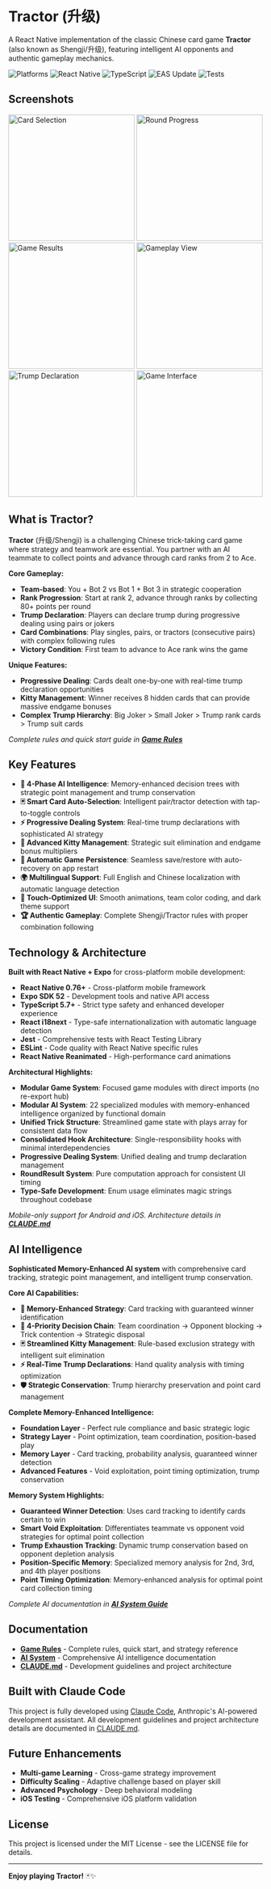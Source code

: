 # Tractor (升级)

A React Native implementation of the classic Chinese card game **Tractor** (also known as Shengji/升级), featuring intelligent AI opponents and authentic gameplay mechanics.

![Platforms](https://img.shields.io/badge/Platforms-Android%20%7C%20iOS-blue)
![React Native](https://img.shields.io/badge/React%20Native-Expo-blue)
![TypeScript](https://img.shields.io/badge/TypeScript-Strict-green)
![EAS Update](https://github.com/ejfn/Tractor/actions/workflows/eas-update.yml/badge.svg?branch=main)
![Tests](https://img.shields.io/endpoint?url=https://gist.githubusercontent.com/ejfn/675aef37358f9f2b3b290cbf79440460/raw/tractor-test-count.json)

## Screenshots

<img src="assets/screenshots/Screenshot_20250626-073331.png" alt="Card Selection" width="250"/>
<img src="assets/screenshots/Screenshot_20250626-073633.png" alt="Round Progress" width="250"/>
<img src="assets/screenshots/Screenshot_20250626-073829.png" alt="Game Results" width="250"/>

<img src="assets/screenshots/Screenshot_20250615-190534.png" alt="Gameplay View" width="250"/>
<img src="assets/screenshots/Screenshot_20250626-073557.png" alt="Trump Declaration" width="250"/>
<img src="assets/screenshots/Screenshot_20250614-094133.png" alt="Game Interface" width="250"/>

## What is Tractor?

**Tractor** (升级/Shengji) is a challenging Chinese trick-taking card game where strategy and teamwork are essential. You partner with an AI teammate to collect points and advance through card ranks from 2 to Ace.

**Core Gameplay:**

- **Team-based**: You + Bot 2 vs Bot 1 + Bot 3 in strategic cooperation
- **Rank Progression**: Start at rank 2, advance through ranks by collecting 80+ points per round
- **Trump Declaration**: Players can declare trump during progressive dealing using pairs or jokers
- **Card Combinations**: Play singles, pairs, or tractors (consecutive pairs) with complex following rules
- **Victory Condition**: First team to advance to Ace rank wins the game

**Unique Features:**

- **Progressive Dealing**: Cards dealt one-by-one with real-time trump declaration opportunities
- **Kitty Management**: Winner receives 8 hidden cards that can provide massive endgame bonuses
- **Complex Trump Hierarchy**: Big Joker > Small Joker > Trump rank cards > Trump suit cards

*Complete rules and quick start guide in **[Game Rules](docs/GAME_RULES.md)***

## Key Features

- **🧠 4-Phase AI Intelligence**: Memory-enhanced decision trees with strategic point management and trump conservation
- **🃏 Smart Card Auto-Selection**: Intelligent pair/tractor detection with tap-to-toggle controls
- **⚡ Progressive Dealing System**: Real-time trump declarations with sophisticated AI strategy
- **🎯 Advanced Kitty Management**: Strategic suit elimination and endgame bonus multipliers
- **💾 Automatic Game Persistence**: Seamless save/restore with auto-recovery on app restart
- **🌍 Multilingual Support**: Full English and Chinese localization with automatic language detection
- **📱 Touch-Optimized UI**: Smooth animations, team color coding, and dark theme support
- **🏆 Authentic Gameplay**: Complete Shengji/Tractor rules with proper combination following

## Technology & Architecture

**Built with React Native + Expo** for cross-platform mobile development:

- **React Native 0.76+** - Cross-platform mobile framework
- **Expo SDK 52** - Development tools and native API access
- **TypeScript 5.7+** - Strict type safety and enhanced developer experience
- **React i18next** - Type-safe internationalization with automatic language detection
- **Jest** - Comprehensive tests with React Testing Library
- **ESLint** - Code quality with React Native specific rules
- **React Native Reanimated** - High-performance card animations

**Architectural Highlights:**

- **Modular Game System**: Focused game modules with direct imports (no re-export hub)
- **Modular AI System**: 22 specialized modules with memory-enhanced intelligence organized by functional domain
- **Unified Trick Structure**: Streamlined game state with plays array for consistent data flow
- **Consolidated Hook Architecture**: Single-responsibility hooks with minimal interdependencies
- **Progressive Dealing System**: Unified dealing and trump declaration management
- **RoundResult System**: Pure computation approach for consistent UI timing
- **Type-Safe Development**: Enum usage eliminates magic strings throughout codebase

*Mobile-only support for Android and iOS. Architecture details in **[CLAUDE.md](CLAUDE.md)***

## AI Intelligence

**Sophisticated Memory-Enhanced AI system** with comprehensive card tracking, strategic point management, and intelligent trump conservation.

**Core AI Capabilities:**

- **🧠 Memory-Enhanced Strategy**: Card tracking with guaranteed winner identification
- **🎯 4-Priority Decision Chain**: Team coordination → Opponent blocking → Trick contention → Strategic disposal
- **🃏 Streamlined Kitty Management**: Rule-based exclusion strategy with intelligent suit elimination
- **⚡ Real-Time Trump Declarations**: Hand quality analysis with timing optimization
- **🛡️ Strategic Conservation**: Trump hierarchy preservation and point card management

**Complete Memory-Enhanced Intelligence:**

- **Foundation Layer** - Perfect rule compliance and basic strategic logic
- **Strategy Layer** - Point optimization, team coordination, position-based play
- **Memory Layer** - Card tracking, probability analysis, guaranteed winner detection
- **Advanced Features** - Void exploitation, point timing optimization, trump conservation

**Memory System Highlights:**

- **Guaranteed Winner Detection**: Uses card tracking to identify cards certain to win
- **Smart Void Exploitation**: Differentiates teammate vs opponent void strategies for optimal point collection
- **Trump Exhaustion Tracking**: Dynamic trump conservation based on opponent depletion analysis
- **Position-Specific Memory**: Specialized memory analysis for 2nd, 3rd, and 4th player positions
- **Point Timing Optimization**: Memory-enhanced analysis for optimal point card collection timing

*Complete AI documentation in **[AI System Guide](docs/AI_SYSTEM.md)***

## Documentation

- **[Game Rules](docs/GAME_RULES.md)** - Complete rules, quick start, and strategy reference
- **[AI System](docs/AI_SYSTEM.md)** - Comprehensive AI intelligence documentation
- **[CLAUDE.md](CLAUDE.md)** - Development guidelines and project architecture

## Built with Claude Code

This project is fully developed using [Claude Code](https://claude.ai/code), Anthropic's AI-powered development assistant. All development guidelines and project architecture details are documented in [CLAUDE.md](CLAUDE.md).

## Future Enhancements

- **Multi-game Learning** - Cross-game strategy improvement
- **Difficulty Scaling** - Adaptive challenge based on player skill
- **Advanced Psychology** - Deep behavioral modeling
- **iOS Testing** - Comprehensive iOS platform validation

## License

This project is licensed under the MIT License - see the LICENSE file for details.

---

**Enjoy playing Tractor!** 🃏✨
